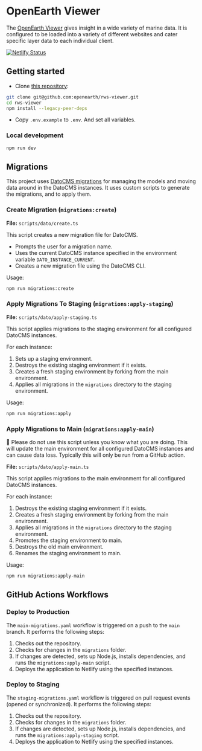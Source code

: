 # OpenEarth Viewer

The [OpenEarth Viewer](https://rws-viewer.netlify.app/) gives insight in a wide variety of marine data. It is configured to be loaded into a variety of different websites and cater specific layer data to each individual client.

[![Netlify Status](https://api.netlify.com/api/v1/badges/119b8ff3-5b22-4995-b43b-b31f21ba77c3/deploy-status)](https://app.netlify.com/sites/rws-viewer/deploys)

## Getting started

- Clone [this repository](https://github.com/openearth/rws-viewer):

```sh
git clone git@github.com:openearth/rws-viewer.git
cd rws-viewer
npm install --legacy-peer-deps
```

- Copy `.env.example` to `.env`. And set all variables.

### Local development

```sh
npm run dev
```

## Migrations

This project uses [DatoCMS migrations](https://www.datocms.com/docs/content-management-api/migrations) for managing the models and moving data around in the DatoCMS instances. It uses custom scripts to generate the migrations, and to apply them.

### Create Migration (`migrations:create`)

**File:** `scripts/dato/create.ts`

This script creates a new migration file for DatoCMS.

- Prompts the user for a migration name.
- Uses the current DatoCMS instance specified in the environment variable `DATO_INSTANCE_CURRENT`.
- Creates a new migration file using the DatoCMS CLI.

Usage:

```bash
npm run migrations:create
```

### Apply Migrations To Staging (`migrations:apply-staging`)

**File:** `scripts/dato/apply-staging.ts`

This script applies migrations to the staging environment for all configured DatoCMS instances.

For each instance:

1. Sets up a staging environment.
2. Destroys the existing staging environment if it exists.
3. Creates a fresh staging environment by forking from the main environment.
4. Applies all migrations in the `migrations` directory to the staging environment.

Usage:

```bash
npm run migrations:apply
```

### Apply Migrations to Main (`migrations:apply-main`)

🚧 Please do not use this script unless you know what you are doing. This will update the main environment for all configured DatoCMS instances and can cause data loss. Typically this will only be run from a GitHub action.

**File:** `scripts/dato/apply-main.ts`

This script applies migrations to the main environment for all configured DatoCMS instances.

For each instance:

1. Destroys the existing staging environment if it exists.
2. Creates a fresh staging environment by forking from the main environment.
3. Applies all migrations in the `migrations` directory to the staging environment.
4. Promotes the staging environment to main.
5. Destroys the old main environment.
6. Renames the staging environment to main.

Usage:

```bash
npm run migrations:apply-main
```

## GitHub Actions Workflows

### Deploy to Production

The `main-migrations.yaml` workflow is triggered on a push to the `main` branch. It performs the following steps:

1. Checks out the repository.
1. Checks for changes in the `migrations` folder.
1. If changes are detected, sets up Node.js, installs dependencies, and runs the `migrations:apply-main` script.
1. Deploys the application to Netlify using the specified instances.

### Deploy to Staging

The `staging-migrations.yaml` workflow is triggered on pull request events (opened or synchronized). It performs the following steps:

1. Checks out the repository.
1. Checks for changes in the `migrations` folder.
1. If changes are detected, sets up Node.js, installs dependencies, and runs the `migrations:apply-staging` script.
1. Deploys the application to Netlify using the specified instances.
